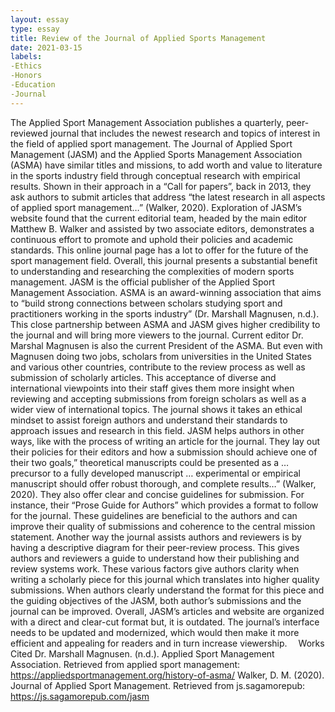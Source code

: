```yaml
---
layout: essay
type: essay
title: Review of the Journal of Applied Sports Management
date: 2021-03-15
labels:
-Ethics
-Honors
-Education
-Journal
---
```


The Applied Sport Management Association publishes a quarterly, peer-reviewed journal that includes the newest research and topics of interest in the field of applied sport management. The Journal of Applied Sport Management (JASM) and the Applied Sports Management Association (ASMA) have similar titles and missions, to add worth and value to literature in the sports industry field through conceptual research with empirical results. Shown in their approach in a “Call for papers”, back in 2013, they ask authors to submit articles that address “the latest research in all aspects of applied sport management…” (Walker, 2020). Exploration of JASM’s website found that the current editorial team, headed by the main editor Matthew B. Walker and assisted by two associate editors, demonstrates a continuous effort to promote and uphold their policies and academic standards. This online journal page has a lot to offer for the future of the sport management field.
	Overall, this journal presents a substantial benefit to understanding and researching the complexities of modern sports management. JASM is the official publisher of the Applied Sport Management Association. ASMA is an award-winning association that aims to “build strong connections between scholars studying sport and practitioners working in the sports industry” (Dr. Marshall Magnusen, n.d.). This close partnership between ASMA and JASM gives higher credibility to the journal and will bring more viewers to the journal. Current editor Dr. Marshal Magnusen is also the current President of the ASMA. But even with Magnusen doing two jobs, scholars from universities in the United States and various other countries, contribute to the review process as well as submission of scholarly articles. This acceptance of diverse and international viewpoints into their staff gives them more insight when reviewing and accepting submissions from foreign scholars as well as a wider view of international topics. The journal shows it takes an ethical mindset to assist foreign authors and understand their standards to approach issues and research in this field. JASM helps authors in other ways, like with the process of writing an article for the journal. They lay out their policies for their editors and how a submission should achieve one of their two goals,” theoretical manuscripts could be presented as a … precursor to a fully developed manuscript … experimental or empirical manuscript should offer robust thorough, and complete results…” (Walker, 2020). They also offer clear and concise guidelines for submission. For instance, their “Prose Guide for Authors” which provides a format to follow for the journal. These guidelines are beneficial to the authors and can improve their quality of submissions and coherence to the central mission statement. Another way the journal assists authors and reviewers is by having a descriptive diagram for their peer-review process. This gives authors and reviewers a guide to understand how their publishing and review systems work. These various factors give authors clarity when writing a scholarly piece for this journal which translates into higher quality submissions. When authors clearly understand the format for this piece and the guiding objectives of the JASM, both author’s submissions and the journal can be improved. Overall, JASM’s articles and website are organized with a direct and clear-cut format but, it is outdated. The journal’s interface needs to be updated and modernized, which would then make it more efficient and appealing for readers and in turn increase viewership. 
Works Cited
Dr. Marshall Magnusen. (n.d.). Applied Sport Management Association. Retrieved from applied sport management: https://appliedsportmanagement.org/history-of-asma/
Walker, D. M. (2020). Journal of Applied Sport Management. Retrieved from js.sagamorepub: https://js.sagamorepub.com/jasm

